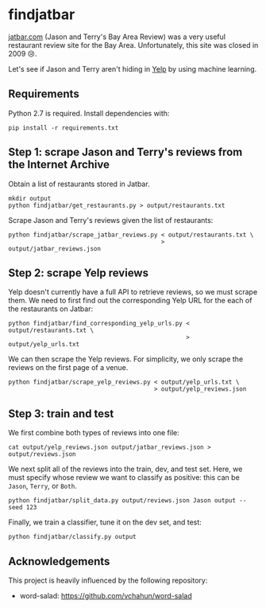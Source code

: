 # findjatbar

[jatbar.com](http://www.jatbar.com/) (Jason and Terry's Bay Area Review)
was a very useful restaurant review site for the Bay Area.
Unfortunately, this site was closed in 2009 :cry:.

Let's see if Jason and Terry aren't hiding in [Yelp](http://www.yelp.com/)
by using machine learning.

## Requirements

Python 2.7 is required. Install dependencies with:

    pip install -r requirements.txt

## Step 1: scrape Jason and Terry's reviews from the Internet Archive

Obtain a list of restaurants stored in Jatbar.

    mkdir output
    python findjatbar/get_restaurants.py > output/restaurants.txt

Scrape Jason and Terry's reviews given the list of restaurants:

    python findjatbar/scrape_jatbar_reviews.py < output/restaurants.txt \
                                               > output/jatbar_reviews.json


## Step 2: scrape Yelp reviews

Yelp doesn't currently have a full API to retrieve reviews, so we must scrape them.
We need to first find out the corresponding Yelp URL for the each of the restaurants on Jatbar:

    python findjatbar/find_corresponding_yelp_urls.py < output/restaurants.txt \
                                                      > output/yelp_urls.txt

We can then scrape the Yelp reviews.
For simplicity, we only scrape the reviews on the first page of a venue.

    python findjatbar/scrape_yelp_reviews.py < output/yelp_urls.txt \
                                             > output/yelp_reviews.json

## Step 3: train and test

We first combine both types of reviews into one file:

    cat output/yelp_reviews.json output/jatbar_reviews.json > output/reviews.json

We next split all of the reviews into the train, dev, and test set.
Here, we must specify whose review we want to classify as positive:
this can be `Jason`, `Terry`, or `Both`.

    python findjatbar/split_data.py output/reviews.json Jason output --seed 123

Finally, we train a classifier, tune it on the dev set, and test:

    python findjatbar/classify.py output


## Acknowledgements

This project is heavily influenced by the following repository:

* word-salad: https://github.com/vchahun/word-salad
